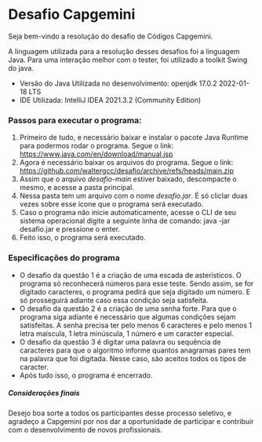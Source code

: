 # Desafio Capgemini

Seja bem-vindo a resolução do desafio de Códigos Capgemini.

A linguagem utilizada para a resolução desses desafios foi a linguagem Java. Para uma interação melhor com o tester, foi utilizado a toolkit Swing do java. 

* Versão do Java Utilizada no desenvolvimento: openjdk 17.0.2 2022-01-18 LTS
* IDE Utilizada: IntelliJ IDEA 2021.3.2 (Community Edition)

### Passos para executar o programa:

1. Primeiro de tudo, e necessário baixar e instalar o pacote Java Runtime para podermos rodar o programa. Segue o link: https://www.java.com/en/download/manual.jsp
2. Agora é necessário baixar os arquivos do programa. Segue o link: https://github.com/waltergcc/desafio/archive/refs/heads/main.zip
3. Assim que o arquivo _desafio-main_ estiver baixado, descompacte o mesmo, e acesse a pasta principal.
4. Nessa pasta tem um arquivo com o nome _desafio.jar_. É só cliclar duas vezes sobre esse ícone que o programa será executado.
5. Caso o programa não inicie automaticamente, acesse o CLI de seu sistema operacional digite a seguinte linha de comando: java -jar desafio.jar e pressione o enter.
6. Feito isso, o programa será executado.

### Especificações do programa
* O desafio da questão 1 é a criação de uma escada de asterísticos. O programa só reconhecerá números para esse teste. Sendo assim, se for digitado caracteres, o programa pedirá que seja digitado um número. E só prosseguirá adiante caso essa condição seja satisfeita.
* O desafio da questão 2 é a criação de uma senha forte. Para que o programa siga adiante é necessário que algumas condições sejam satisfeitas. A senha precisa ter pelo menos 6 caracteres e pelo menos 1 letra maíscula, 1 letra minúscula, 1 número e um caracter especial.
* O desafio da questão 3 é digitar uma palavra ou sequência de caracteres para que o algoritmo informe quantos anagramas pares tem na palavra que foi digitada. Nesse caso, são aceitos todos os tipos de caracter.
* Após tudo isso, o programa é encerrado.

##### Considerações finais
Desejo boa sorte a todos os participantes desse processo seletivo, e agradeço a Capgemini por nos dar a oportunidade de participar e contribuir com o desenvolvimento de novos profissionais.

